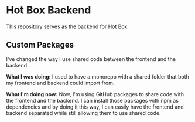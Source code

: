 # Hot Box Backend

This repository serves as the backend for Hot Box.

## Custom Packages

I've changed the way I use shared code between the frontend and the backend.

**What I was doing:** I used to have a monorepo with a shared folder that both my frontend and backend could import from.

**What I'm doing now:** Now, I'm using GitHub packages to share code with the frontend and the backend. I can install those packages with npm as dependencies and by doing it this way, I can easily have the frontend and backend separated while still allowing them to use shared code.